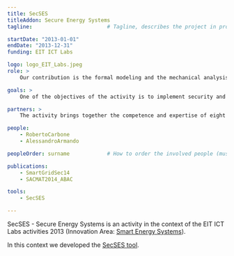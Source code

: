 ```yaml
---
title: SecSES
titleAddon: Secure Energy Systems
tagline:                        # Tagline, describes the project in projects' list

startDate: "2013-01-01"
endDate: "2013-12-31"
funding: EIT ICT Labs

logo: logo_EIT_Labs.jpeg
role: >
    Our contribution is the formal modeling and the mechanical analysis of security protocols and policies used in the complex scenario of the Secure Smart Home Energy Gateway for Smart Buildings.

goals: >
    One of the objectives of the activity is to implement security and privacy related features for an energy box in a smart home gateway.

partners: >
    The activity brings together the competence and expertise of eight partners.  With respect to the secure smart home gateway, the activity builds on the networking expertise of Telecom Italia. It is then combined with the expertise in formal protocol security analysis of FBK, joined with the background in security certification of Engineering, and the expertise in data privacy and anomaly detection of two academic partners. With respect to targeted attacks, the activity builds on the track record of  two academic partners in targeted attack detection and power system IT infrastructures. The technical expertise is completed by the standardization experience of Siemens.

people:
    - RobertoCarbone
    - AlessandroArmando

peopleOrder: surname            # How to order the involved people (must be one of the fields belonging to the "people" structure)

publications:
    - SmartGridSec14
    - SACMAT2014_ABAC

tools:
    - SecSES

---
```


SecSES - Secure Energy Systems is an activity in the context of the EIT ICT Labs activities 2013 (Innovation Area: [Smart Energy Systems](http://www.eitictlabs.eu/innovation-areas/smart-energy-systems/)).

In this context we developed the [SecSES tool](/tools/SecSES).